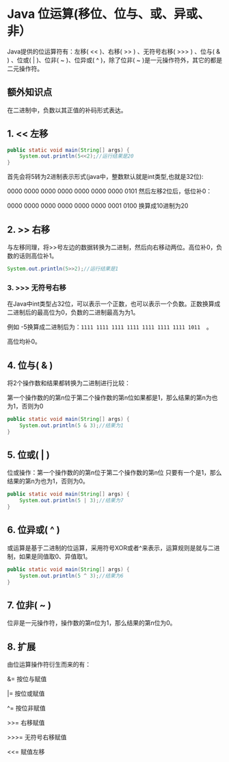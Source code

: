 # Java 位运算(移位、位与、或、异或、非）

Java提供的位运算符有：左移( << )、右移( >> ) 、无符号右移( >>> ) 、位与( & ) 、位或( | )、位非( ~ )、位异或( ^ )，除了位非( ~ )是一元操作符外，其它的都是二元操作符。

## 额外知识点

在二进制中，负数以其正值的补码形式表达。

## 1. << 左移

```java
public static void main(String[] args) {
    System.out.println(5<<2);//运行结果是20
}
```

首先会将5转为2进制表示形式(java中，整数默认就是int类型,也就是32位):

0000 0000 0000 0000 0000 0000 0000 0101      然后左移2位后，低位补0：

0000 0000 0000 0000 0000 0000 0001 0100        换算成10进制为20

## 2. >> 右移

与左移同理，将>>号左边的数据转换为二进制，然后向右移动两位。高位补0，负数的话则高位补1。

```java
System.out.println(5>>2);//运行结果是1
```

### 3. >>> 无符号右移

在Java中int类型占32位，可以表示一个正数，也可以表示一个负数。正数换算成二进制后的最高位为0，负数的二进制最高为为1。

例如  -5换算成二进制后为：`1111 1111 1111 1111 1111 1111 1111 1011  `。

高位均补0。

## 4. 位与( & )

将2个操作数和结果都转换为二进制进行比较：

第一个操作数的的第n位于第二个操作数的第n位如果都是1，那么结果的第n为也为1，否则为0

```java
public static void main(String[] args) {
    System.out.println(5 & 3);//结果为1
}
```

## 5. 位或( | )

位或操作：第一个操作数的的第n位于第二个操作数的第n位 只要有一个是1，那么结果的第n为也为1，否则为0。

```java
public static void main(String[] args) {
    System.out.println(5 | 3);//结果为7
}
```

## 6. 位异或( ^ )

或运算是基于二进制的位运算，采用符号XOR或者^来表示，运算规则是就与二进制，如果是同值取0、异值取1。

```java
public static void main(String[] args) {
    System.out.println(5 ^ 3);//结果为6
}
```

## 7. 位非( ~ ) 

 位非是一元操作符，操作数的第n位为1，那么结果的第n位为0。

## 8. 扩展

由位运算操作符衍生而来的有：

&= 按位与赋值

|= 按位或赋值

^= 按位非赋值

\>>= 右移赋值

\>>>= 无符号右移赋值

<<= 赋值左移